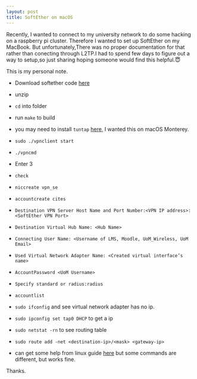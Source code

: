 ```yaml
---
layout: post
title: SoftEther on macOS
---
```


Recently, I wanted to connect to my university network to do some hacking on a raspberry pi cluster. Therefore I wanted to set up SoftEther on my MacBook. But unfortunately,There was no proper documentation for that rather than conecting through L2TP.I had to spend few days to figure out a way to setup,so just sharing hoping someone would find this helpful.😇

 This is my personal note.

- Download softether code [here](https://www.softether-download.com/en.aspx?product=softether)
  
- unzip
  
- `cd` into folder

- run `make` to build

- you may need to install `tuntap` [here](https://brewinstall.org/install-tuntap-mac-osx/), I wanted this on macOS Monterey.
  
- `sudo ./vpnclient start`

- `./vpncmd`

- Enter 3

- `check`

- `niccreate vpn_se`

- `accountcreate cites`

- `Destination VPN Server Host Name and Port Number:<VPN IP address>:<SoftEther VPN Port>`

- `Destination Virtual Hub Name: <Hub Name>`

- `Connecting User Name: <Username of LMS, Moodle, UoM_Wireless, UoM Email>`

- `Used Virtual Network Adapter Name: <Created virtual interface’s name>`

- `AccountPassword <UoM Username>`

- `Specify standard or radius:radius`

- `accountlist`

- `sudo ifconfig` and see virtual network adapter has no ip.

- `sudo ipconfig set tap0 DHCP` to get a ip

- `sudo netstat -rn` to see routing table

- `sudo route add -net <destination-ip>/<mask> <gateway-ip>`

- can get some help from linux guide [here](https://uom.lk/cites/support/vpn-installation-guide) but some commands are different, but works fine.

Thanks.
